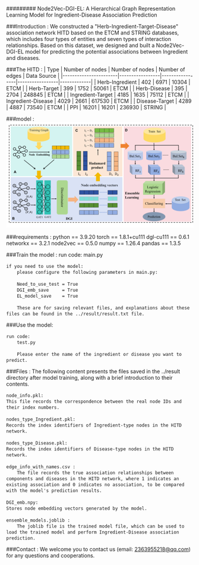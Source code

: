 
#########
Node2Vec-DGI-EL: A Hierarchical Graph Representation Learning Model for Ingredient-Disease Association Prediction


###Introduction :
We constructed a "Herb-Ingredient-Target-Disease" association network HITD based on the ETCM and STRING databases, which includes four types of entities and seven types of interaction relationships. Based on this dataset, we designed and built a Node2Vec-DGI-EL model for predicting the potential associations between Ingredient and diseases.

###The HITD :
|        Type           | Number of nodes | Number of nodes | Number of edges | Data Source |
|-----------------------|-----------------|-----------------|-----------------|-------------|
| Herb-Ingredient       | 402             | 6971            | 10304           | ETCM        |
| Herb-Target           | 399             | 1752            | 50061           | ETCM        |
| Herb-Disease          | 395             | 2704            | 248845          | ETCM        |
| Ingredient-Target     | 4185            | 1635            | 75112           | ETCM        |
| Ingredient-Disease    | 4029            | 2661            | 617530          | ETCM        |
| Disease-Target        | 4289            | 4887            | 73540           | ETCM        |
| PPI                   | 16201           | 16201           | 236930          | STRING      |

###model :
![](img/Node2Vec-DGI-EL.jpg)

###requirements :
    python == 3.9.20
    torch ==  1.8.1+cu111
    dgl-cu111 == 0.6.1
    networkx == 3.2.1
    node2vec == 0.5.0
    numpy  == 1.26.4
    pandas == 1.3.5

###Train the model :
    run code:
        main.py

    if you need to use the model:
        please configure the following parameters in main.py:

        Need_to_use_test = True
        DGI_emb_save     = True
        EL_model_save    = True

        These are for saving relevant files, and explanations about these files can be found in the ../result/result.txt file.

###Use the model:

    run code:
        test.py

        Please enter the name of the ingredient or disease you want to predict.

###Files :
    The following content presents the files saved in the ../result directory after model training, along with a brief introduction to their contents.

    node_info.pkl:
    This file records the correspondence between the real node IDs and their index numbers.

    nodes_type_Ingredient.pkl:
    Records the index identifiers of Ingredient-type nodes in the HITD network.

    nodes_type_Disease.pkl:
    Records the index identifiers of Disease-type nodes in the HITD network.

    edge_info_with_names.csv :
        The file records the true association relationships between components and diseases in the HITD network, where 1 indicates an existing association and 0 indicates no association, to be compared with the model's prediction results.

    DGI_emb.npy:
    Stores node embedding vectors generated by the model.

    ensemble_models.joblib :
        The joblib file is the trained model file, which can be used to load the trained model and perform Ingredient-Disease association prediction.


###Contact :
    We welcome you to contact us (email: 2363955218@qq.com) for any questions and cooperations.